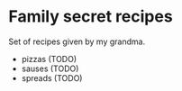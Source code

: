 # Family secret recipes

Set of recipes given by my grandma.

- pizzas (TODO)
- sauses (TODO)
- spreads (TODO)